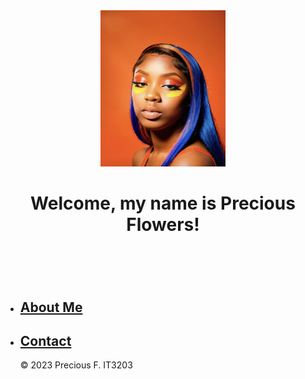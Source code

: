 <html>
<body>
<header>
  <img src="Welcome Pic.jpg"width = 200 height = 250>
  <h1>Welcome, my name is Precious Flowers!</h1>
</header>
    <br>
  <nav>
    <ul>
      <li><h2><strong><a href="about.html">About Me</a></strong></h2></li>
      <li><h2><strong><a href="contact.html">Contact</a></strong></h2></li>
  <footer>
    <p> &copy; 2023 Precious F. IT3203</p>
  </footer>
</body>
</html>
